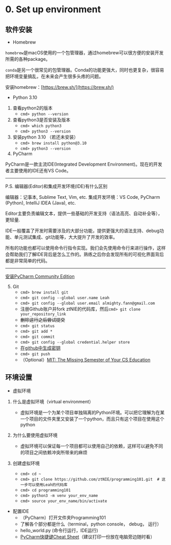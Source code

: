 # 0. Set up environment

## 软件安装
* Homebrew

```homebrew```是macOS使用的一个包管理器，通过homebrew可以很方便的安装开发所需的各种package。

```conda```是另一个很常见的包管理器。Conda的功能更强大，同时也更复杂，很容易把环境变量搞乱，在未来会产生很多头疼的问题。

安装homebrew：[https://brew.sh/](https://brew.sh/)

* Python 3.10

1. 查看python2的版本  
	* ```cmd> python --version```  
2. 查看python3是否安装及版本
	* ```cmd> which python3```  
	* ```cmd> python3 --version```  
3. 安装python 3.10 （若还未安装）  
	* ```cmd> brew install python@3.10```  
	* ```cmd> python3 --version```
4. PyCharm

PyCharm是一款主流IDE(Integrated Development Environment)。现在的开发者主要使用的IDE还有VS Code。

---
P.S. 编辑器(Editor)和集成开发环境(IDE)有什么区别

编辑器：记事本, Sublime Text, Vim, etc.
集成开发环境：VS Code, PyCharm (Python), IntelliJ IDEA (Java), etc.

Editor主要负责编辑文本，提供一些基础的开发支持（语法高亮、自动补全等），更轻量.

IDE一般覆盖了开发时需要涉及的大部分功能，提供更强大的语法支持、debug功能、单元测试集成、git功能等，大大提升了开发的效率。

所有的功能也都可以使用命令行指令实现。我们会先使用命令行来进行操作，这样会帮助我们了解IDE背后是怎么工作的。熟练之后你会发现所有的可视化界面背后都是非常简单的代码。

---

[安装PyCharm Community Edition](https://www.jetbrains.com/pycharm/download/#section=mac)

5. Git
	* ```cmd> brew install git```
	* ```cmd> git config --global user.name Leah```
	* ```cmd> git config --global user.email almighty.fann@gmail.com```
	* 注册Github账户并fork ztNIE的代码库，然后```cmd> git clone your_repository_link```
	* ~~删除这行之后尝试提交~~
	* ```cmd> git status```
	* ```cmd> git add *```
	* ```cmd> git commit```
	* ```cmd> git config --global credential.helper store```
	* [在github中生成密钥](https://docs.github.com/en/enterprise-server@3.4/authentication/keeping-your-account-and-data-secure/creating-a-personal-access-token)
	* ```cmd> git push```
    *  （Optional）[MIT: The Missing Semester of Your CS Education](https://missing.csail.mit.edu/)

## 环境设置

* 虚拟环境

1. 什么是虚拟环境（virtual environment） 
	* 虚拟环境是一个为某个项目单独隔离的Python环境。可以把它理解为在某一个项目的文件夹里又安装了一个python，而且只有这个项目在使用这个python

2. 为什么要使用虚拟环境  
	* 虚拟环境可以保证每一个项目都可以使用自己的依赖，这样可以避免不同的项目之间依赖冲突所带来的麻烦

3. 创建虚拟环境
	* ```cmd> cd ~```
	* ```cmd> git clone https://github.com/ztNIE/programming101.git  # 这一步可以使用Leah的代码库```
	* ```cmd> cd programming101```
	* ```cmd> python3 -m venv your_env_name```
	* ```cmd> source your_env_name/bin/activate```

* 配置IDE
    * （PyCharm）打开文件夹Programming101
    * 了解各个部分都是什么（terminal，python console， debug， 运行）
    * hello_world.py (命令行运行，IDE运行)
    * [PyCharm快捷键Cheat Sheet](https://resources.jetbrains.com/storage/products/pycharm/docs/PyCharm_ReferenceCard_mac.pdf)（建议打印一份放在电脑旁边随时看）

